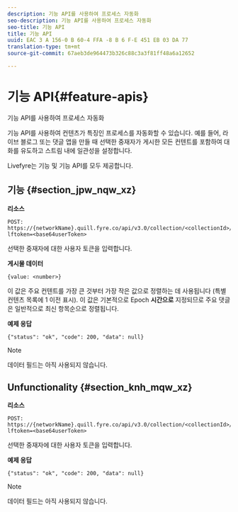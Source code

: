 ```yaml
---
description: 기능 API를 사용하여 프로세스 자동화
seo-description: 기능 API를 사용하여 프로세스 자동화
seo-title: 기능 API
title: 기능 API
uuid: EAC 3 A 156-0 B 60-4 FFA -8 B 6 F-E 451 EB 03 DA 77
translation-type: tm+mt
source-git-commit: 67aeb3de964473b326c88c3a3f81ff48a6a12652

---
```



# 기능 API{#feature-apis}

기능 API를 사용하여 프로세스 자동화

기능 API를 사용하여 컨텐츠가 특징인 프로세스를 자동화할 수 있습니다. 예를 들어, 라이브 블로그 또는 댓글 앱을 만들 때 선택한 중재자가 게시한 모든 컨텐트를 포함하여 대화를 유도하고 스트림 내에 일관성을 설정합니다.

Livefyre는 기능 및 기능 API를 모두 제공합니다.

## 기능 {#section_jpw_nqw_xz}

**리소스**

```
POST: https://{networkName}.quill.fyre.co/api/v3.0/collection/<collectionId>/feature/<commentId>/?lftoken=<base64userToken>
```

선택한 중재자에 대한 사용자 토큰을 입력합니다.

**게시물 데이터**

```
{value: <number>} 
```

이 값은 주요 컨텐트를 가장 큰 것부터 가장 작은 값으로 정렬하는 데 사용됩니다 (특별 컨텐츠 목록에 1 이전 표시). 이 값은 기본적으로 Epoch **시간으로** 지정되므로 주요 댓글은 일반적으로 최신 항목순으로 정렬됩니다.

**예제 응답**

```
{"status": "ok", "code": 200, "data": null} 
```

>[!NOTE]
>
>데이터 필드는 아직 사용되지 않습니다.

## Unfunctionality {#section_knh_mqw_xz}

**리소스**

```
POST: https://{networkName}.quill.fyre.co/api/v3.0/collection/<collectionId>/unfeature/<commentId>/?lftoken=<base64userToken>
```

선택한 중재자에 대한 사용자 토큰을 입력합니다.

**예제 응답**

```
{"status": "ok", "code": 200, "data": null} 
```

>[!NOTE]
>
>데이터 필드는 아직 사용되지 않습니다.

